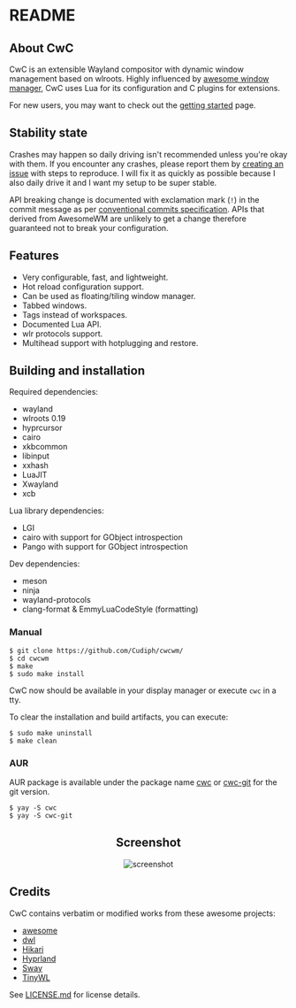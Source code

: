 # README

## About CwC

CwC is an extensible Wayland compositor with dynamic window management based on wlroots. 
Highly influenced by [awesome window manager](https://awesomewm.org), CwC uses Lua for its
configuration and C plugins for extensions.

For new users, you may want to check out the [getting started][getting_started] page.

## Stability state

Crashes may happen so daily driving isn't recommended unless you're okay with them.
If you encounter any crashes, please report them by [creating an issue][github-issue] with steps to
reproduce. I will fix it as quickly as possible because I also daily drive it and
I want my setup to be super stable.

API breaking change is documented with exclamation mark (`!`) in the commit
message as per [conventional commits specification][conventional-commits].
APIs that derived from AwesomeWM are unlikely to get a change therefore
guaranteed not to break your configuration.

## Features

- Very configurable, fast, and lightweight.
- Hot reload configuration support.
- Can be used as floating/tiling window manager.
- Tabbed windows.
- Tags instead of workspaces.
- Documented Lua API.
- wlr protocols support.
- Multihead support with hotplugging and restore.

## Building and installation

Required dependencies:

- wayland
- wlroots 0.19
- hyprcursor
- cairo
- xkbcommon
- libinput
- xxhash
- LuaJIT
- Xwayland
- xcb

Lua library dependencies:

- LGI
- cairo with support for GObject introspection
- Pango with support for GObject introspection

Dev dependencies:

- meson
- ninja
- wayland-protocols
- clang-format & EmmyLuaCodeStyle (formatting)

### Manual

```console
$ git clone https://github.com/Cudiph/cwcwm/
$ cd cwcwm
$ make
$ sudo make install
```

CwC now should be available in your display manager or execute `cwc` in a tty.

To clear the installation and build artifacts, you can execute:

```console
$ sudo make uninstall
$ make clean
```

### AUR

AUR package is available under the package name [cwc][cwc] or [cwc-git][cwc-git] for the git version.

```console
$ yay -S cwc
$ yay -S cwc-git
```

<div align="center">
  <h2>Screenshot</h2>
  <img src="https://github.com/user-attachments/assets/99c3681a-e68c-4936-84be-586d8b2f04ad" alt="screenshot" />
</div>

## Credits

CwC contains verbatim or modified works from these awesome projects:

- [awesome](https://github.com/awesomeWM/awesome)
- [dwl](https://codeberg.org/dwl/dwl)
- [Hikari](https://hub.darcs.net/raichoo/hikari)
- [Hyprland](https://github.com/hyprwm/Hyprland)
- [Sway](https://github.com/swaywm/sway)
- [TinyWL](https://gitlab.freedesktop.org/wlroots/wlroots)

See [LICENSE.md](LICENSE.md) for license details.

<!-------------------- links -------------------->

[getting_started]: https://cudiph.github.io/cwc/apidoc/documentation/00-getting-started.md.html
[github-issue]: https://github.com/Cudiph/cwcwm/issues
[conventional-commits]: https://www.conventionalcommits.org/en/v1.0.0/#commit-message-with--to-draw-attention-to-breaking-change
[cwc]: https://aur.archlinux.org/packages/cwc
[cwc-git]: https://aur.archlinux.org/packages/cwc-git

